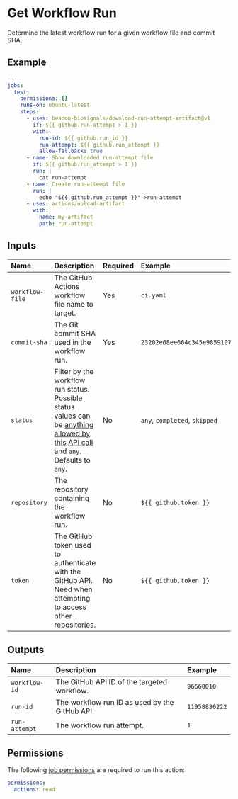 # Get Workflow Run

Determine the latest workflow run for a given workflow file and commit SHA.

## Example

```yaml
---
jobs:
  test:
    permissions: {}
    runs-on: ubuntu-latest
    steps:
      - uses: beacon-biosignals/download-run-attempt-artifact@v1
        if: ${{ github.run-attempt > 1 }}
        with:
          run-id: ${{ github.run_id }}
          run-attempt: ${{ github.run_attempt }}
          allow-fallback: true
      - name: Show downloaded run-attempt file
        if: ${{ github.run_attempt > 1 }}
        run: |
          cat run-attempt
      - name: Create run-attempt file
        run: |
          echo "${{ github.run_attempt }}" >run-attempt
      - uses: actions/upload-artifact
        with:
          name: my-artifact
          path: run-attempt
```

## Inputs

| Name                 | Description | Required | Example |
|:---------------------|:------------|:---------|:--------|
| `workflow-file`      | The GitHub Actions workflow file name to target. | Yes | `ci.yaml` |
| `commit-sha`         | The Git commit SHA used in the workflow run.  | Yes | `23202e68ee664c345e985910770b7b9b873acfac` |
| `status`             | Filter by the workflow run status. Possible status values can be [anything allowed by this API call](https://docs.github.com/en/rest/actions/workflow-runs?apiVersion=2022-11-28#list-workflow-runs-for-a-repository) and `any`. Defaults to `any`. | No | `any`, `completed`, `skipped` |
| `repository`         | The repository containing the workflow run. | No | `${{ github.token }}` |
| `token`              | The GitHub token used to authenticate with the GitHub API. Need when attempting to access other repositories. | No | `${{ github.token }}` |

## Outputs

| Name          | Description | Example |
|:--------------|:------------|:--------|
| `workflow-id` | The GitHub API ID of the targeted workflow. | `96660010` |
| `run-id`      | The workflow run ID as used by the GitHub API. | `11958836222` |
| `run-attempt` | The workflow run attempt. | `1` |

## Permissions

The following [job permissions](https://docs.github.com/en/actions/using-jobs/assigning-permissions-to-jobs) are required to run this action:

```yaml
permissions:
  actions: read
```
